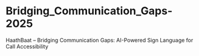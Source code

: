 # Bridging_Communication_Gaps-2025
HaathBaat – Bridging Communication Gaps: AI-Powered Sign Language for Call Accessibility

